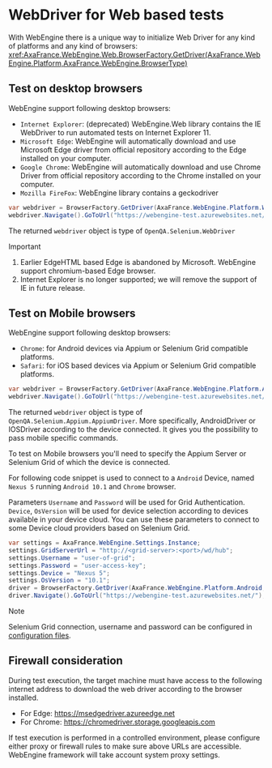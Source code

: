 # WebDriver for Web based tests
With WebEngine there is a unique way to initialize Web Driver for any kind of platforms and any kind of browsers:
<xref:AxaFrance.WebEngine.Web.BrowserFactory.GetDriver(AxaFrance.WebEngine.Platform,AxaFrance.WebEngine.BrowserType)>

## Test on desktop browsers
WebEngine support following desktop browsers:
* `Internet Explorer`: (deprecated) WebEngine.Web library contains the IE WebDriver to run automated tests on Internet Explorer 11.
* `Microsoft Edge`: WebEngine will automatically download and use Microsoft Edge driver from official repository according to the Edge installed on your computer.
* `Google Chrome`: WebEngine will automatically download and use Chrome Driver from official repository according to the Chrome installed on your computer.
* `Mozilla FireFox`: WebEngine library contains a geckodriver

```csharp
var webdriver = BrowserFactory.GetDriver(AxaFrance.WebEngine.Platform.Windows, AxaFrance.WebEngine.BrowserType.ChromiumEdge);
webdriver.Navigate().GoToUrl("https://webengine-test.azurewebsites.net/");
```
The returned `webdriver` object is type of `OpenQA.Selenium.WebDriver`

> [!IMPORTANT]
> 1. Earlier EdgeHTML based Edge is abandoned by Microsoft. WebEngine support chromium-based Edge browser.
> 2. Internet Explorer is no longer supported; we will remove the support of IE in future release.

## Test on Mobile browsers
WebEngine support following desktop browsers:
* `Chrome`: for Android devices via Appium or Selenium Grid compatible platforms.
* `Safari`: for iOS based devices via Appium or Selenium Grid compatible platforms.

```csharp
var webdriver = BrowserFactory.GetDriver(AxaFrance.WebEngine.Platform.Android, AxaFrance.WebEngine.BrowserType.Chrome);
webdriver.Navigate().GoToUrl("https://webengine-test.azurewebsites.net/");
```

The returned `webdriver` object is type of `OpenQA.Selenium.Appium.AppiumDriver`. More specifically, AndroidDriver or IOSDriver according to the device connected.
It gives you the possibility to pass mobile specific commands.

To test on Mobile browsers you'll need to specify the Appium Server or Selenium Grid of which the device is connected.

For following code snippet is used to connect to a `Android` Device, named `Nexus 5` running `Android 10.1` and `Chrome` browser.

Parameters `Username` and `Password` will be used for Grid Authentication. `Device`, `OsVersion` will be used for device selection according to devices available in your device cloud.
You can use these parameters to connect to some Device cloud providers based on Selenium Grid.

```csharp
var settings = AxaFrance.WebEngine.Settings.Instance;
settings.GridServerUrl = "http://<grid-server>:<port>/wd/hub";
settings.Username = "user-of-grid";
settings.Password = "user-access-key";
settings.Device = "Nexus 5";
settings.OsVersion = "10.1";
driver = BrowserFactory.GetDriver(AxaFrance.WebEngine.Platform.Android, AxaFrance.WebEngine.BrowserType.Chrome);
driver.Navigate().GoToUrl("https://webengine-test.azurewebsites.net/");
```

> [!NOTE]
> Selenium Grid connection, username and password can be configured in [configuration files](../articles/appsettings.md).

## Firewall consideration
During test execution, the target machine must have access to the following internet address to download the web driver according to the browser installed.
* For Edge: https://msedgedriver.azureedge.net
* For Chrome: https://chromedriver.storage.googleapis.com

If test execution is performed in a controlled environment, please configure either proxy or firewall rules to make sure above URLs are accessible.
WebEngine framework will take account system proxy settings.
